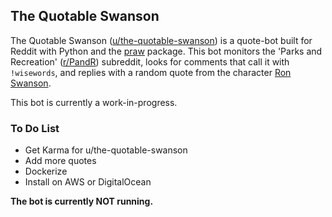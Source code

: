 ## The Quotable Swanson

The Quotable Swanson ([u/the-quotable-swanson](https://www.reddit.com/user/the-quotable-swanson)) is a quote-bot built for Reddit with Python and the [praw](https://pypi.org/project/praw/) package. This bot monitors the 'Parks and Recreation' ([r/PandR](https://www.reddit.com/r/PandR/)) subreddit, looks for comments that call it with `!wisewords`, and replies with a random quote from the character [Ron Swanson](https://en.wikipedia.org/wiki/Ron_Swanson).

This bot is currently a work-in-progress.

### To Do List

- Get Karma for u/the-quotable-swanson
- Add more quotes
- Dockerize
- Install on AWS or DigitalOcean

**The bot is currently NOT running.**
